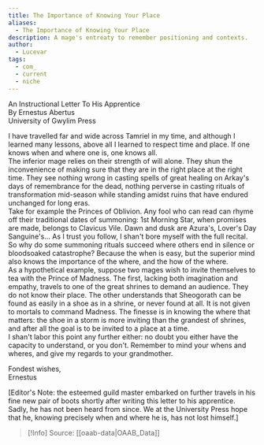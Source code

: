 ```yaml
---
title: The Importance of Knowing Your Place
aliases:
  - The Importance of Knowing Your Place
description: A mage's entreaty to remember positioning and contexts.
author:
  - Lucevar
tags:
  - com_
  - current
  - niche
---
```

An Instructional Letter To His Apprentice  
By Ernestus Abertus  
University of Gwylim Press

I have travelled far and wide across Tamriel in my time, and although I learned many lessons, above all I learned to respect time and place. If one knows when and where one is, one knows all.  
The inferior mage relies on their strength of will alone. They shun the inconvenience of making sure that they are in the right place at the right time. They see nothing wrong in casting spells of great healing on Arkay's days of remembrance for the dead, nothing perverse in casting rituals of transformation mid-season while standing amidst ruins that have endured unchanged for long eras.  
Take for example the Princes of Oblivion. Any fool who can read can rhyme off their traditional dates of summoning: 1st Morning Star, when promises are made, belongs to Clavicus Vile. Dawn and dusk are Azura's, Lover's Day Sanguine's... As I trust you follow, I shan't bore myself with the full recital.  
So why do some summoning rituals succeed where others end in silence or bloodsoaked catastrophe? Because the when is easy, but the superior mind also knows the importance of the where, and the how of the where.  
As a hypothetical example, suppose two mages wish to invite themselves to tea with the Prince of Madness. The first, lacking both imagination and empathy, travels to one of the great shrines to demand an audience. They do not know their place. The other understands that Sheogorath can be found as easily in a shoe as in a shrine, or never found at all. It is not given to mortals to command Madness. The finesse is in knowing the where that matters: the shoe in a storm is more inviting than the grandest of shrines, and after all the goal is to be invited to a place at a time.  
I shan't labor this point any further either: no doubt you either have the capacity to understand, or you don't. Remember to mind your whens and wheres, and give my regards to your grandmother.  
  
Fondest wishes,  
Ernestus  
  
\[Editor's Note: the esteemed guild master embarked on further travels in his fine new pair of boots shortly after writing this letter to his apprentice. Sadly, he has not been heard from since. We at the University Press hope that he, knowing precisely when and where he is, has not lost himself.\]

> [!Info]
> Source: [[oaab-data|OAAB_Data]]